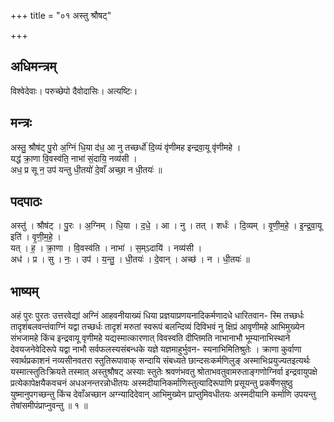 +++
title = "०१ अस्तु श्रौषट्"

+++
## अधिमन्त्रम्
विश्वेदेवाः। परुच्छेपो दैवोदासिः। अत्यष्टिः।

## मन्त्रः
अस्तु॒ श्रौष॑ट् पु॒रो अ॒ग्निं धि॒या द॑ध॒ आ नु तच्छर्धो॑ दि॒व्यं वृ॑णीमह इन्द्रवा॒यू वृ॑णीमहे ।  
यद्ध॑ क्रा॒णा वि॒वस्व॑ति॒ नाभा॑ सं॒दायि॒ नव्य॑सी ।  
अध॒ प्र सू न॒ उप॑ यन्तु धी॒तयो॑ दे॒वाँ अच्छा॒ न धी॒तयः॑ ॥

## पदपाठः
अस्तु॑ । श्रौष॑ट् । पु॒रः । अ॒ग्निम् । धि॒या । द॒धे॒ । आ । नु । तत् । शर्धः॑ । दि॒व्यम् । वृ॒णी॒म॒हे॒ । इ॒न्द्र॒वा॒यू इति॑ । वृ॒णी॒म॒हे॒ ।  
यत् । ह॒ । क्रा॒णा । वि॒वस्व॑ति । नाभा॑ । स॒म्ऽदायि॑ । नव्य॑सी ।  
अध॑ । प्र । सु । नः॒ । उप॑ । य॒न्तु॒ । धी॒तयः॑ । दे॒वान् । अच्छ॑ । न । धी॒तयः॑ ॥

## भाष्यम्
अहं पुरः पुरतः उत्तरवेद्यां अग्निं आहवनीयाख्यं धिया प्रज्ञयाप्रणयनादिकर्मणादधे धारितवान- स्मि तच्छर्धः तादृशंबलवन्तंवाग्निं यद्वा तच्छर्धः तादृशं मरुतां स्वरूपं बलन्दिव्यं दिविभवं नु क्षिप्रं आवृणीमहे आभिमुख्येन संभजामहे किंच इन्द्रवायू वृणीमहे यद्यस्मात्कारणात् विवस्वति दीप्तिमति नाभानाभौ भूम्यानाभिस्थाने देवयजनेवेदिरूपे यद्वा नाभौ सर्वफलस्यसंबन्धके यज्ञे यज्ञमाहुर्भुवन- स्यनाभिमितिश्रुतेः । क्राणा कुर्वाणा स्वार्थप्रकाशनं नव्यसीनवतरा स्तुतिरूपावाक् सन्दायि संबध्यते छान्दसःकर्मणिलुङ् अस्माभिःप्रयुज्यतइत्यर्थः यस्मात्स्तुतिःक्रियते तस्मात् अस्तुश्रौषट् अस्याः स्तुतेः श्रवणंभवतु श्रोताभवतुवामरुताङ्गणोग्निर्वा इन्द्रवायुपक्षे प्रत्येकापेक्षयैकवचनं अधअनन्तरन्नोधीतयः अस्मदीयानिकर्माणिस्तुत्यादिरूपाणि प्रसूयन्तु प्रकर्षेणसुष्ठु युष्मानुपगच्छन्तु किंच देवाँअच्छान अग्न्यादिदेवान् आभिमुख्येन प्राप्तुमिवधीतयः अस्मदीयानि कर्माणि उपयन्तु तेषांसमीपंप्राप्नुवन्तु ॥ १ ॥
